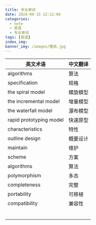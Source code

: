 ```yaml
---
title: 专业单词
date: 2024-09-15 12:12:04
categories:
  - note
  - 英语
  - 专业单词
tags: [英语]
index_img:
banner_img: /images/壁纸.jpg
---
```



| 英文术语                  | 中文翻译   |
| ------------------------- | ---------- |
| algorithms                | 算法       |
| specification             | 规格       |
| the spiral model          | 螺旋模型   |
| the incremental model     | 增量模型   |
| the waterfall model       | 瀑布模型   |
| rapid prototyping model   | 快速原型   |
| characteristics           | 特性       |
| outline design            | 概要设计   |
| maintain                  | 维护       |
| scheme                    | 方案       |
| algorithms              | 算法     |
| polymorphism | 多态     |
| completeness | 完整 |
| portability | 可移植 |
| compatibility | 兼容性 |
|      |  |
|  |  |
|          |      |
|           |  |
|                 |      |
|                   |      |
